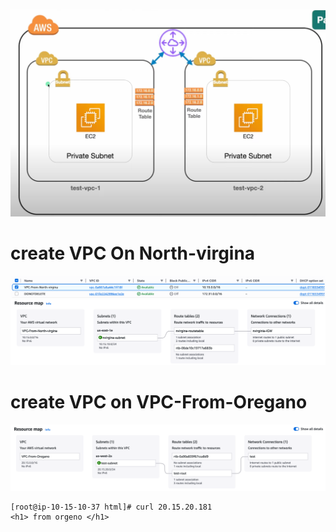 ![img.png](img.png)

# create VPC On North-virgina
![img_1.png](img_1.png)
![img_2.png](img_2.png)


# create VPC on VPC-From-Oregano
![img_3.png](img_3.png)

```commandline
[root@ip-10-15-10-37 html]# curl 20.15.20.181
<h1> from orgeno </h1>
```



